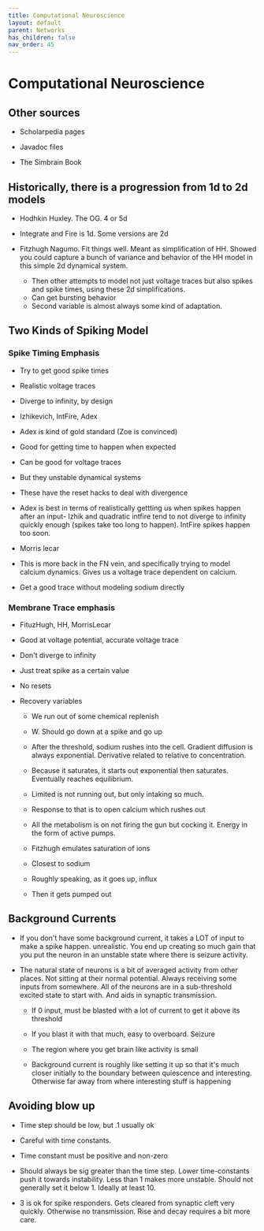 ```yaml
---
title: Computational Neuroscience
layout: default
parent: Networks
has_children: false
nav_order: 45
---
```


# Computational Neuroscience

## Other sources

* Scholarpedia pages

* Javadoc files

* The Simbrain Book

## Historically, there is a progression from 1d to 2d models

* Hodhkin Huxley. The OG.  4 or 5d

* Integrate and Fire is 1d. Some versions are 2d

* Fitzhugh Nagumo. Fit things well. Meant as simplification of HH. Showed you could capture a bunch of variance and behavior of the HH model in this simple 2d dynamical system.
    * Then other attempts to model not just voltage traces but also spikes and spike times, using these 2d simplifications.
    * Can get bursting behavior
    * Second variable is almost always some kind of adaptation.


## Two Kinds of Spiking Model

### Spike Timing Emphasis

* Try to get good spike times

* Realistic voltage traces

* Diverge to infinity, by design

* Izhikevich, IntFire, Adex

* Adex is kind of gold standard  (Zoe is convinced)

* Good for getting time to happen when expected

* Can be good for voltage traces

* But they unstable dynamical systems

* These have the reset hacks to deal with divergence

* Adex is best in terms of realistically gettting us when spikes happen after an input- Izhik and quadratic intfire tend to not diverge to infinity quickly enough (spikes take too long to happen). IntFire spikes happen too soon.

* Morris lecar

* This is more back in the FN vein, and specifically trying to model calcium dynamics. Gives us a voltage trace dependent on calcium. 

* Get a good trace without modeling sodium directly

###  Membrane Trace emphasis

* FituzHugh, HH, MorrisLecar

* Good at voltage potential, accurate voltage trace

* Don't diverge to infinity

* Just treat spike as a certain value

* No resets

* Recovery variables
    * We run out of some chemical replenish

    * W. Should go down at a spike and go up

    * After the threshold, sodium rushes into the cell.  Gradient diffusion is always exponential. Derivative related to relative to concentration.

    * Because it saturates, it starts out exponential then saturates. Eventually reaches equilibrium.

    * Limited is not running out, but only intaking so much.

    * Response to that is to open calcium which rushes out 

    * All the metabolism is on not firing the gun but cocking it. Energy in the form of active pumps.

    * Fitzhugh emulates saturation of ions

    * Closest to sodium

    * Roughly speaking, as it goes up, influx 

    * Then it gets pumped out

## Background Currents

* If you don't have some background current, it takes a LOT of input to make a spike happen. unrealistic. You end up creating so much gain that you put the neuron in an unstable state where there is seizure activity. 

* The natural state of neurons is a bit of averaged activity from other places. Not sitting at their normal potential. Always receiving some inputs from somewhere. All of the neurons are in a sub-threshold excited state to start with. And aids in synaptic transmission.
    * If 0 input, must be blasted with a lot of current to get it above its threshold

    * If you blast it with that much, easy to overboard.  Seizure

    * The region where you get brain like activity is small

    * Background current is roughly like setting it up so that it's much closer initially to the boundary between quiescence and interesting. Otherwise far away from where interesting stuff is happening

## Avoiding blow up

* Time step should be low, but .1 usually ok

* Careful with time constants.

* Time constant must be positive and non-zero

* Should always be sig greater than the time step. Lower time-constants push it towards instability. Less than 1 makes more unstable.  Should not generally set it below 1.   Ideally at least 10. 

* 3 is ok for spike responders. Gets cleared from synaptic cleft very quickly. Otherwise no transmission. Rise and decay requires a bit more care. 

